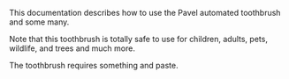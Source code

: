 This documentation describes how to use the Pavel automated toothbrush and some many.

Note that this toothbrush is totally safe to use for children, adults, pets, wildlife, and trees and much more.

The toothbrush requires something and paste.